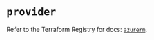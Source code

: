# `provider`

Refer to the Terraform Registry for docs: [`azurerm`](https://registry.terraform.io/providers/hashicorp/azurerm/4.44.0/docs).
